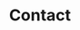 ---
title: "Contact"
description : "Contact the split light glass studio"

office:
  title : "Split Light Glass Studio"
  mobile : "Mark Ryan"
  email : "markryan1956@gmail.com"
  location : "Rotorua, New Zealand"
    
draft: false
---